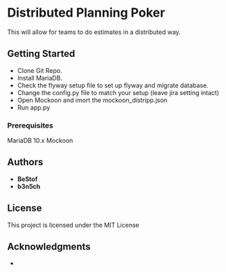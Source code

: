 # Distributed Planning Poker

This will allow for teams to do estimates in a distributed way.

## Getting Started

* Clone Git Repo.
* Install MariaDB.
* Check the flyway setup file to set up flyway and migrate database.
* Change the config.py file to match your setup (leave jira setting intact)
* Open Mockoon and imort the mockoon_distripp.json
* Run app.py

### Prerequisites

MariaDB 10.x
Mockoon


## Authors

* **BeStof**
* **b3n5ch** 

## License

This project is licensed under the MIT License

## Acknowledgments

*
